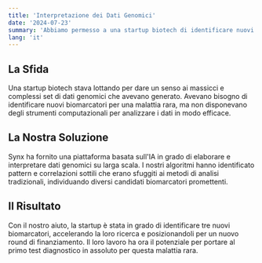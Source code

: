 ```yaml
---
title: 'Interpretazione dei Dati Genomici'
date: '2024-07-23'
summary: 'Abbiamo permesso a una startup biotech di identificare nuovi biomarcatori interpretando complessi set di dati genomici.'
lang: 'it'
---
```


## La Sfida

Una startup biotech stava lottando per dare un senso ai massicci e complessi set di dati genomici che avevano generato. Avevano bisogno di identificare nuovi biomarcatori per una malattia rara, ma non disponevano degli strumenti computazionali per analizzare i dati in modo efficace.

## La Nostra Soluzione

Synx ha fornito una piattaforma basata sull'IA in grado di elaborare e interpretare dati genomici su larga scala. I nostri algoritmi hanno identificato pattern e correlazioni sottili che erano sfuggiti ai metodi di analisi tradizionali, individuando diversi candidati biomarcatori promettenti.

## Il Risultato

Con il nostro aiuto, la startup è stata in grado di identificare tre nuovi biomarcatori, accelerando la loro ricerca e posizionandoli per un nuovo round di finanziamento. Il loro lavoro ha ora il potenziale per portare al primo test diagnostico in assoluto per questa malattia rara.
